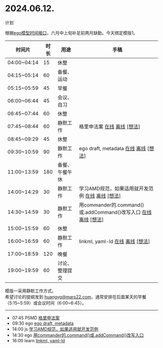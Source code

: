 # 2024.06.12.
计划  

根据[ego模型时间接口](https://gitee.com/hyg/blog/blob/master/timeflow.md)，六月中上旬补足前两月缺勤。今天绑定模版1。

| 时间片 | 时长 | 用途 | 手稿 |
| --- | --- | --- | --- |
| 04:00~04:14 | 15 | 休整 |  |
| 04:15~05:14 | 60 | 备餐、运动 |  |
| 05:15~05:59 | 45 | 早餐 |  |
| 06:00~06:44 | 45 | 会议、自习 |  |
| 06:45~07:44 | 60 | 休整 |  |
| 07:45~08:44 | 60 | 静默工作 | 格里申法案  [在线](http://simp.ly/p/xtgD4F) [离线](../../draft/2024/06/20240612074500.md) <a href="mailto:huangyg@mars22.com?subject=关于2024.06.12.[格里申法案]任务&body=日期: 20240612%0D%0A序号: 5%0D%0A手稿:../../draft/2024/06/20240612074500.md%0D%0A---请勿修改邮件主题及以上内容 从下一行开始写您的想法---%0D%0A">[想法]</a> |
| 08:45~09:29 | 45 | 休整 |  |
| 09:30~10:59 | 90 | 静默工作 | ego draft, metadata  [在线](http://simp.ly/p/j1SspP) [离线](../../draft/2024/06/20240612093000.md) <a href="mailto:huangyg@mars22.com?subject=关于2024.06.12.[ego draft, metadata]任务&body=日期: 20240612%0D%0A序号: 7%0D%0A手稿:../../draft/2024/06/20240612093000.md%0D%0A---请勿修改邮件主题及以上内容 从下一行开始写您的想法---%0D%0A">[想法]</a> |
| 11:00~13:59 | 180 | 备餐、午餐午休 |  |
| 14:00~14:29 | 30 | 静默工作 | 学习AMD规范，如果适用就开发范例  [在线](http://simp.ly/p/8t3vlk) [离线](../../draft/2024/06/20240612140000.md) <a href="mailto:huangyg@mars22.com?subject=关于2024.06.12.[学习AMD规范，如果适用就开发范例]任务&body=日期: 20240612%0D%0A序号: 9%0D%0A手稿:../../draft/2024/06/20240612140000.md%0D%0A---请勿修改邮件主题及以上内容 从下一行开始写您的想法---%0D%0A">[想法]</a> |
| 14:30~14:59 | 30 | 静默工作 | 用commander的.command()或.addCommand()改写入口  [在线](http://simp.ly/p/5k9gJy) [离线](../../draft/2024/06/20240612143000.md) <a href="mailto:huangyg@mars22.com?subject=关于2024.06.12.[用commander的.command()或.addCommand()改写入口]任务&body=日期: 20240612%0D%0A序号: 10%0D%0A手稿:../../draft/2024/06/20240612143000.md%0D%0A---请勿修改邮件主题及以上内容 从下一行开始写您的想法---%0D%0A">[想法]</a> |
| 15:00~15:59 | 60 | 休整 |  |
| 16:00~16:59 | 60 | 静默工作 | linkml, yaml-ld  [在线](http://simp.ly/p/4QDThK) [离线](../../draft/2024/06/20240612160000.md) <a href="mailto:huangyg@mars22.com?subject=关于2024.06.12.[linkml, yaml-ld]任务&body=日期: 20240612%0D%0A序号: 12%0D%0A手稿:../../draft/2024/06/20240612160000.md%0D%0A---请勿修改邮件主题及以上内容 从下一行开始写您的想法---%0D%0A">[想法]</a> |
| 17:00~18:59 | 120 | 晚餐 |  |
| 19:00~19:59 | 60 | 讨论、整理提交 |  |

模版一采用静默工作方式。  
希望讨论的提纲发到 [huangyg@mars22.com](mailto:huangyg@mars22.com)，通常安排在后面某天的早餐（5:15~5:59）或会议时间（6:00~6:45）。

---

- 07:45	PSMD  [格里申法案](../../../draft/2024/06/20240612074500.md)
- 09:30	ego  [ego draft, metadata](../../../draft/2024/06/20240612093000.md)
- 14:00	js  [学习AMD规范，如果适用就开发范例](../../../draft/2024/06/20240612140000.md)
- 14:30	ego  [用commander的.command()或.addCommand()改写入口](../../../draft/2024/06/20240612143000.md)
- 16:00	learn  [linkml, yaml-ld](../../../draft/2024/06/20240612160000.md)
